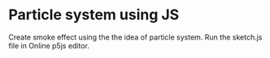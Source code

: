# Particle system using JS
Create smoke effect using the the idea of particle system.
Run the sketch.js file in Online p5js editor.
